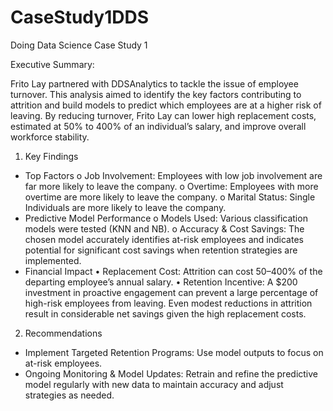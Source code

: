 # CaseStudy1DDS
Doing Data Science Case Study 1


Executive Summary:

Frito Lay partnered with DDSAnalytics to tackle the issue of employee turnover. This analysis aimed to identify the key factors contributing to attrition and build models to predict which employees are at a higher risk of leaving.  By reducing turnover, Frito Lay can lower high replacement costs, estimated at 50% to 400% of an individual’s salary, and improve overall workforce stability.

1. Key Findings
  - Top Factors
    o	Job Involvement: Employees with low job involvement are far more likely to leave the company.
    o	Overtime: Employees with more overtime are more likely to leave the company.
    o	Marital Status: Single Individuals are more likely to leave the company.
  - Predictive Model Performance
    o	Models Used: Various classification models were tested (KNN and NB).
    o	Accuracy & Cost Savings: The chosen model accurately identifies at-risk employees and indicates potential for significant cost savings when retention strategies are implemented.
  - Financial Impact
    •	Replacement Cost: Attrition can cost 50–400% of the departing employee’s annual salary.
    •	Retention Incentive: A $200 investment in proactive engagement can prevent a large percentage of high-risk employees from leaving.  Even modest reductions in attrition result in considerable net savings given the high replacement costs.
  
2. Recommendations
  - Implement Targeted Retention Programs: Use model outputs to focus on at-risk employees.
  - Ongoing Monitoring & Model Updates: Retrain and refine the predictive model regularly with new data to maintain accuracy and adjust strategies as needed.
